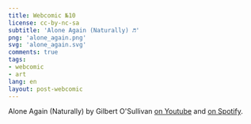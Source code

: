 ```yaml
---
title: Webcomic №10
license: cc-by-nc-sa
subtitle: 'Alone Again (Naturally) ♬'
png: 'alone_again.png'
svg: 'alone_again.svg'
comments: true
tags:
- webcomic
- art
lang: en
layout: post-webcomic
---
```


Alone Again (Naturally) by Gilbert O'Sullivan [on Youtube][video] and [on Spotify][spotify].

[video]: http://www.youtube.com/watch?v=D_P-v1BVQn8&t=1m53s "Alone Again (Naturally) by Gilbert O'Sullivan"
[spotify]: https://open.spotify.com/track/4lHQCzdK3VdYQvQZnnRouG "Alone Again (Naturally) by Gilbert O'Sullivan"
